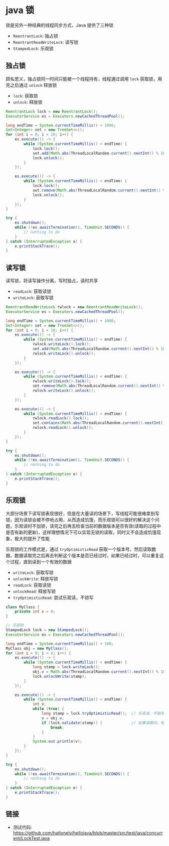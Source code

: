 # java 锁

锁是另外一种经典的线程同步方式，Java 提供了三种锁

- `ReentrantLock`: 独占锁
- `ReentrantReadWriteLock`: 读写锁
- `StampedLock`: 乐观锁

## 独占锁

顾名思义，独占锁同一时间只能被一个线程持有，线程通过调用 `lock` 获取锁，用完之后通过 `unlock` 释放锁

- `lock`: 获取锁
- `unlock`: 释放锁

``` java
ReentrantLock lock = new ReentrantLock();
ExecutorService es = Executors.newCachedThreadPool();

long endTime = System.currentTimeMillis() + 1000;
Set<Integer> set = new TreeSet<>();
for (int i = 0; i < 10; i++) {
    es.execute(() -> {
        while (System.currentTimeMillis() < endTime) {
            lock.lock();
            set.add(Math.abs(ThreadLocalRandom.current().nextInt() % 100));
            lock.unlock();
        }
    });

    es.execute(() -> {
        while (System.currentTimeMillis() < endTime) {
            lock.lock();
            set.remove(Math.abs(ThreadLocalRandom.current().nextInt() % 100));
            lock.unlock();
        }
    });
}

try {
    es.shutdown();
    while (!es.awaitTermination(1, TimeUnit.SECONDS)) {
        // nothing to do
    }
} catch (InterruptedException e) {
    e.printStackTrace();
}
```

## 读写锁

读写锁，将读写操作分离，写时独占，读时共享

- `readLock`: 获取读锁
- `writeLock`: 获取写锁

``` java
ReentrantReadWriteLock rwlock = new ReentrantReadWriteLock();
ExecutorService es = Executors.newCachedThreadPool();

long endTime = System.currentTimeMillis() + 1000;
Set<Integer> set = new TreeSet<>();
for (int i = 0; i < 10; i++) {
    es.execute(() -> {
        while (System.currentTimeMillis() < endTime) {
            rwlock.writeLock().lock();
            set.add(Math.abs(ThreadLocalRandom.current().nextInt() % 100));
            rwlock.writeLock().unlock();
        }
    });

    es.execute(() -> {
        while (System.currentTimeMillis() < endTime) {
            rwlock.writeLock().lock();
            set.remove(Math.abs(ThreadLocalRandom.current().nextInt() % 100));
            rwlock.writeLock().unlock();
        }
    });

    es.execute(() -> {
        while (System.currentTimeMillis() < endTime) {
            rwlock.readLock().lock();
            set.contains(Math.abs(ThreadLocalRandom.current().nextInt() % 100));
            rwlock.readLock().unlock();
        }
    });
}

try {
    es.shutdown();
    while (!es.awaitTermination(1, TimeUnit.SECONDS)) {
        // nothing to do
    }
} catch (InterruptedException e) {
    e.printStackTrace();
}
```

## 乐观锁

大部分场景下读写锁表现很好，但是在大量读的场景下，写线程可能很难拿到写锁，因为读锁会被不停地占用，从而造成饥饿，而乐观锁可以很好的解决这个问题，乐观读时不加锁，读完之后再去检查当前的数据版本是否有效(读取的过程中是否有新的更新)，这样理想情况下可以实现无锁的读取，同时又不会造成饥饿现象，极大的提升了性能

乐观锁的工作模式是，通过 `tryOptimisticRead` 获取一个版本号，然后读取数据，数据读取完之后再去判断这个版本是否已经过时，如果已经过时，可以重复这个过程，直到读到一个有效的数据

- `writeLock`: 获取写锁
- `unlockWrite`: 释放写锁
- `readLock`: 获取读锁
- `unlockRead`: 释放写锁
- `tryOptimisticRead`: 尝试乐观读，不锁写

``` java
class MyClass {
    private int v = 0;
}

// 乐观锁
StampedLock lock = new StampedLock();
ExecutorService es = Executors.newCachedThreadPool();

long endTime = System.currentTimeMillis() + 100;
MyClass obj = new MyClass();
for (int i = 0; i < 4; i++) {
    es.execute(() -> {
        while (System.currentTimeMillis() < endTime) {
            long stamp = lock.writeLock();
            obj.v = Math.abs(ThreadLocalRandom.current().nextInt() % 100);
            lock.unlockWrite(stamp);
        }
    });

    es.execute(() -> {
        while (System.currentTimeMillis() < endTime) {
            int v;
            while (true) {
                long stamp = lock.tryOptimisticRead();  // 乐观读，不锁写
                v = obj.v;
                if (lock.validate(stamp)) {             // 如果读期间，有写入，这个判断会失败
                    break;
                }
            }
            System.out.println(v);
        }
    });
}

try {
    es.shutdown();
    while (!es.awaitTermination(1, TimeUnit.SECONDS)) {
        // nothing to do
    }
} catch (InterruptedException e) {
    e.printStackTrace();
}
```

## 链接

- 测试代码: <https://github.com/hatlonely/hellojava/blob/master/src/test/java/concurrent/LockTest.java>
